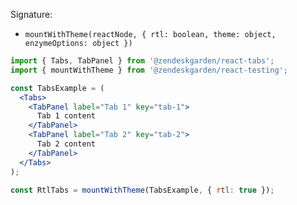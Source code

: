 Signature:

* `mountWithTheme(reactNode, { rtl: boolean, theme: object, enzymeOptions: object })`

```jsx static
import { Tabs, TabPanel } from '@zendeskgarden/react-tabs';
import { mountWithTheme } from '@zendeskgarden/react-testing';

const TabsExample = (
  <Tabs>
    <TabPanel label="Tab 1" key="tab-1">
      Tab 1 content
    </TabPanel>
    <TabPanel label="Tab 2" key="tab-2">
      Tab 2 content
    </TabPanel>
  </Tabs>
);

const RtlTabs = mountWithTheme(TabsExample, { rtl: true });
```

